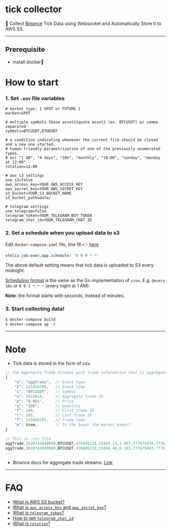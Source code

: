 # tick collector
📂 Collect [Binance](https://www.binance.com/kr/register?ref=19858986) Tick Data using Websocket and Automatically Store it to AWS S3.

---
## **Prerequisite**
- install docker🐳

# How to start

### **1. Set `.env` file variables**

```.env
# market type: { SPOT or FUTURE }
market=SPOT

# multiple symbols {base asset}{quote asset} (ex. BTCUSDT) w/ comma separated
symbols=BTCUSDT,ETHUSDT

# a condition indicating whenever the current file should be closed and a new one started.
# human-friendly parametrization of one of the previously enumerated types.
# ex) "1 GB", "4 days", "10h", "monthly", "18:00", "sunday", "monday at 12:00"
rotation=12:00

# aws s3 settings
use_s3=false
aws_access_key=YOUR_AWS_ACCESS_KEY
aws_secret_key=YOUR_AWS_SECRET_KEY
s3_bucket=YOUR_S3_BUCKET_NAME
s3_bucket_path=data/

# telegram settings
use_telegram=false
telegram_token=YOUR_TELEGRAM_BOT_TOKEN
telegram_chat_id=YOUR_TELEGRAM_CHAT_ID
```


### **2. Set a schedule when you upload data to s3**

Edit `docker-compose.yaml` file, line 18  👉 [here](https://github.com/lucky7323/tick_collector/blob/24e26c3353aa86f4f67f34617e2c5313ee2f7ef2/docker-compose.yaml#L18)
```yaml
ofelia.job-exec.app.schedule: "0 0 0 * *"
```
The above default setting means that tick data is uploaded to S3 every midnight.

[Scheduling format](https://godoc.org/github.com/robfig/cron) is the same as the Go implementation of `cron`. E.g. `@every 10s` or `0 0 1 * * *` (every night at 1 AM).

**Note**: the format starts with seconds, instead of minutes.


### **3. Start collecting data!**

```sh
$ docker-compose build
$ docker-compose up -d
```

---
# Note
- Tick data is stored in the form of csv.

```javascript
// The Aggregate Trade Streams push trade information that is aggregated for a single taker order.
{
    "e": "aggTrade",  // Event type
    "E": 123456789,   // Event time
    "s": "BTCUSDT",   // Symbol
    "a": 5933014,     // Aggregate trade ID
    "p": "0.001",     // Price
    "q": "100",       // Quantity
    "f": 100,         // First trade ID
    "l": 105,         // Last trade ID
    "T": 123456785,   // Trade time
    "m": true,        // Is the buyer the market maker?
}
```

```javascript
// This is .csv file
aggTrade,1620744948060,BTCUSDT,476905218,55845.13,1.887,777675070,777675082,1620744948055,True
aggTrade,1620744948060,BTCUSDT,476905219,55844.48,0.191,777675083,777675083,1620744948055,True
...
```

- Binance docs for aggregate trade streams: [Link](https://github.com/binance/binance-spot-api-docs/blob/master/web-socket-streams.md#aggregate-trade-streams)

---
# FAQ
- [What is AWS S3 bucket?](https://aws.amazon.com/s3/?nc1=h_ls)
- [What is `aws_access_key` and `aws_secret_key`?](https://docs.aws.amazon.com/ko_kr/general/latest/gr/aws-access-keys-best-practices.html)
- [What is `telegram_token`?](https://t.me/botfather)
- [How to get `telegram_chat_id`](https://sean-bradley.medium.com/get-telegram-chat-id-80b575520659)
- [What is `rotation`?](https://loguru.readthedocs.io/en/stable/api/logger.html#file)
